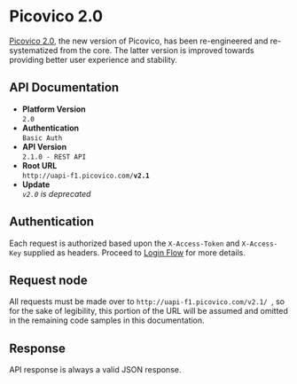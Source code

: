 # Picovico 2.0
[Picovico 2.0](http://picovico.com), the new version of Picovico, has been re-engineered and re-systematized from the core. The latter version is improved towards providing better user experience and stability.

## API Documentation
* __Platform Version__  
`2.0`
* __Authentication__  
`Basic Auth`
* __API Version__  
`2.1.0 - REST API`
* __Root URL__  
`http://uapi-f1.picovico.com/`__`v2.1`__  
* __Update__  
_`v2.0` is deprecated_

## Authentication
Each request is authorized based upon the `X-Access-Token` and `X-Access-Key` supplied as headers. 
Proceed to [Login Flow](account) for more details.

## Request node
All requests must be made over to `http://uapi-f1.picovico.com/v2.1/ `, so for the sake of legibility, this portion 
of the URL will be assumed and omitted in the remaining code samples in this documentation.

## Response
API response is always a valid JSON response.
